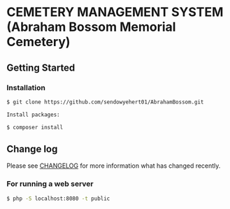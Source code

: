 # CEMETERY MANAGEMENT SYSTEM (Abraham Bossom Memorial Cemetery)

## Getting Started

### Installation

``` bash
$ git clone https://github.com/sendowyehert01/AbrahamBossom.git

Install packages:

$ composer install
```

## Change log

Please see [CHANGELOG](CHANGELOG.md) for more information what has changed recently.

### For running a web server

``` bash
$ php -S localhost:8080 -t public
```
